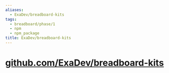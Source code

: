 ```yaml
---
aliases:
  - ExaDev/breadboard-kits
tags:
  - breadboard/phase/1
  - npm
  - npm_package
title: ExaDev/breadboard-kits
---
```


# [github.com/ExaDev/breadboard-kits](https://github.com/ExaDev/breadboard-kits)
